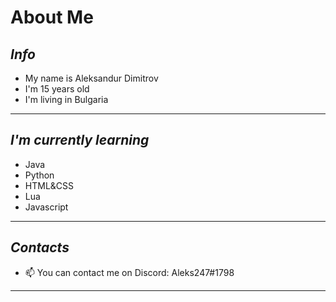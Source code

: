 # **About Me**
## _Info_

* My name is Aleksandur Dimitrov
* I'm 15 years old
* I'm living in Bulgaria 
---
## _I'm currently learning_

* Java
* Python
* HTML&CSS
* Lua
* Javascript
---
## _Contacts_

- 📫 You can contact me on Discord: Aleks247#1798
---
